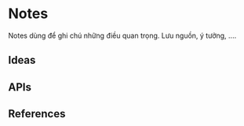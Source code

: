 # Notes
Notes dùng để ghi chú những điều quan trọng. Lưu nguồn, ý tưởng, .... <br />

## Ideas

## APIs

## References
